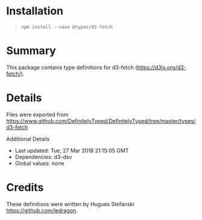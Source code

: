 # Installation
> `npm install --save @types/d3-fetch`

# Summary
This package contains type definitions for d3-fetch (https://d3js.org/d3-fetch/).

# Details
Files were exported from https://www.github.com/DefinitelyTyped/DefinitelyTyped/tree/master/types/d3-fetch

Additional Details
 * Last updated: Tue, 27 Mar 2018 21:15:05 GMT
 * Dependencies: d3-dsv
 * Global values: none

# Credits
These definitions were written by Hugues Stefanski <https://github.com/ledragon>.
